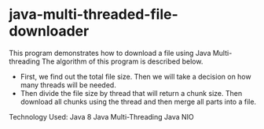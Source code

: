 # java-multi-threaded-file-downloader
This program demonstrates how to download a file using Java Multi-threading
The algorithm of this program is described below.
- First, we find out the total file size. Then we will take a decision on how many threads will be needed.
- Then divide the file size by thread that will return a chunk size.
Then download all chunks using the thread and then merge all parts into a file.

Technology Used:
Java 8
Java Multi-Threading
Java NIO
